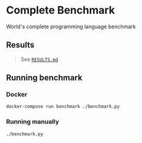 # Complete Benchmark

World's complete programming language benchmark

## Results

> See [`RESULTS.md`](RESULTS.md)

## Running benchmark

### Docker

```bash
docker-compose run benchmark ./benchmark.py
```

### Running manually

```bash
./benchmark.py
```